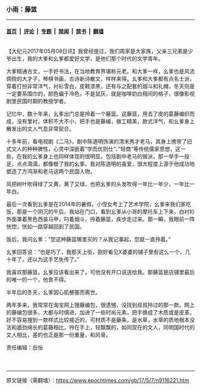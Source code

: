 ### 小雨：藤篮

---

#### [首页](../../../..?n9116221) &nbsp;|&nbsp; [评论](../../../../../epoch-comment?n9116221) &nbsp;|&nbsp; [专题](../../../../../epoch-special?n9116221) &nbsp;|&nbsp; [禁闻](../../../../../epoch-news?n9116221) &nbsp;|&nbsp; [禁书](../../../../../books?n9116221) &nbsp;|&nbsp; [翻墙](https://github.com/gfw-breaker/nogfw/blob/master/README.md?n9116221)


<div class="column" id="artbody" itemprop="articleBody">
 <!-- article content begin -->
 <p>
  【大纪元2017年05月08日讯】我曾经提过，我们周家是大家族，父亲三兄弟是少爷出生，我的大爹和幺爹都爱好文学，是他们那个时代的文学青年。
 </p>
 <p>
  大爹精通古文，一手好书法，在当地教育界堪称元老。和大爹一样，幺爹也是风流倜傥的大才子，琴棋书画，古诗新诗散文，样样来得。幺爹和大爹都有点名士派，穿着打扮非常洋气，衬衫雪白，皮鞋漆黑，还有与之配套的烟斗和礼帽，冬天则是一定要系围巾的，颜色偏于冷色，不是鼠灰，就是咖啡奶白相间的格子，很像影视剧里民国时期的教授学者。
 </p>
 <p>
  记忆中，数十年来，幺爹出门总是拎着一个藤篮。这藤篮，用去了皮的葛藤编织而成，没有里衬，体积不大不小，把手也是藤编，做工精美，款式洋气，和幺爹身上散发出的文人气息非常契合。
 </p>
 <p>
  十多年前，看电视剧《二马》，剧中陈道明饰演的清末秀才老马，其身上携带了旧式文人的种种脾性，心灵中深嵌着”学而优则仕”、”轻商”等传统儒家思想，这一些，在我的幺爹身上也同样体现的很明显。包括剧中老马的做派，那一举手一投足，点点滴滴，都像极了我的幺爹。我对陈道明的喜爱，很大程度上源于他成功地塑造了方鸿渐和老马这两个民国人物。
 </p>
 <p>
  风把树叶吹得绿了又黄，黄了又绿，也把幺爹的头发吹得一年比一年少，一年比一年白。
 </p>
 <p>
  最后一次看到幺爹是在2014年的暑假，小侄女考上了艺术学院，幺爹来我们家吃饭，那是一个阴沉的午后，我站在门口，看到幺爹从小哥的摩托车上下来，白衬衫外面罩着黑色西装马甲，叼着烟斗，拎着藤篮，疾步走过来。那一瞬，我眼前一阵恍惚，恍如一路穿越回到了民国。
 </p>
 <p>
  饭后，我问幺爹：“您这种藤篮哪里买的？从我记事起，您就一直拎着。”
 </p>
 <p>
  幺爹回答说：“也是巧了，我那天上街，刚好看见X婆婆的铺子里有这么一个，几十年了，还以为这手艺失传了。”
 </p>
 <p>
  我喜欢那藤篮，幺爹应该看出来了。可他没有开口说送给我。那藤篮是店铺里最后的唯一的一个，他舍不得。
 </p>
 <p>
  半年后的冬天，幺爹因心肌梗塞而离世。
 </p>
 <p>
  两年多来，我常常在淘宝网上搜藤编包，很遗憾，没找到叔叔拎过的那一款。网上的藤编包很多，大都与时俱进，加进了一些时尚元素，把手换成了木质或是皮革。好不容易搜到一款样式比较接近的，可材质不是藤条，是水草，水草的质地根本没法和遒劲绵长的葛藤相比，拎在手上，轻飘飘的，如同现在的文人，同明国时代的文人相比，差的也正是那一份重量，和风骨。
 </p>
 <p>
  责任编辑：岳怡
 </p>
 <h1>
 </h1>
 <!-- article content end -->
</div>


---

原文链接（需翻墙）：https://www.epochtimes.com/gb/17/5/7/n9116221.htm